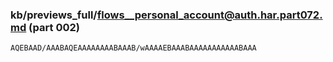 ### kb/previews_full/flows__personal_account@auth.har.part072.md (part 002)

```md
AQEBAAD/AAABAQEAAAAAAAABAAAB/wAAAAEBAAABAAAAAAAAAAABAAA
```

```
